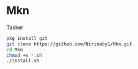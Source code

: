 # Mkn
Tasker
```bash
pkg install git 
git clone https://github.com/Nirinaby1/Mkn.git
cd Mkn
chmod +x *.sh
./install.sh
